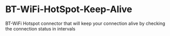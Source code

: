 # BT-WiFi-HotSpot-Keep-Alive
BT-WiFi Hotspot connector that will keep your connection alive by checking the connection status in intervals
